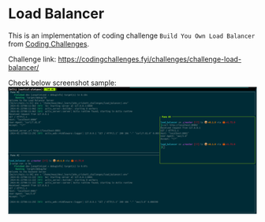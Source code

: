 # Load Balancer

This is an implementation of coding challenge `Build You Own Load Balancer` from [Coding Challenges](https://codingchallenges.fyi/).

Challenge link: <https://codingchallenges.fyi/challenges/challenge-load-balancer/>

Check below screenshot sample:
![Alt text](res/shell_screenshots.png)

